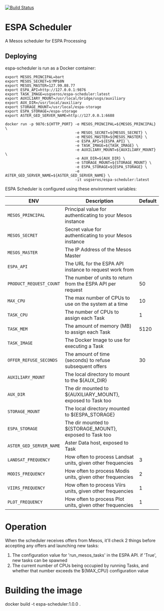 [![Build Status](https://travis-ci.org/USGS-EROS/espa-scheduler.svg?branch=develop)](https://travis-ci.org/USGS-EROS/espa-scheduler)

# ESPA Scheduler

A Mesos scheduler for ESPA Processing


## Deploying

espa-scheduler is run as a Docker container:

```
export MESOS_PRINCIPAL=bart
export MESOS_SECRET=$!MP$0N
export MESOS_MASTER=127.99.88.77
export ESPA_API=http://127.0.0.1:9876
export TASK_IMAGE=usgseros/espa-scheduler:latest
export AUXILIARY_MOUNT=/usr/local/bridge/usgs/auxiliary
export AUX_DIR=/usr/local/auxiliary
export STORAGE_MOUNT=/usr/local/espa-storage
export ESPA_STORAGE=/espa-storage
export ASTER_GED_SERVER_NAME=http://127.0.0.1:6688

docker run -p 9876:${HTTP_PORT} -e MESOS_PRINCIPAL=${MESOS_PRINCIPAL} \
                                -e MESOS_SECRET=${MESOS_SECRET} \
                                -e MESOS_MASTER=${MESOS_MASTER} \
                                -e ESPA_API=${ESPA_API} \
                                -e TASK_IMAGE=${TASK_IMAGE} \
                                -e AUXILIARY_MOUNT=${AUXILIARY_MOUNT} \
                                -e AUX_DIR=${AUX_DIR} \
                                -e STORAGE_MOUNT=${STORAGE_MOUNT} \
                                -e ESPA_STORAGE=${ESPA_STORAGE} \
                                -e ASTER_GED_SERVER_NAME=${ASTER_GED_SERVER_NAME} \
                                -it usgseros/espa-scheduler:latest
```


ESPA Scheduler is configured using these environment variables:

| ENV                     | Description                                                 | Default |
|-------------------------|-------------------------------------------------------------|---------|
| `MESOS_PRINCIPAL`       | Principal value for authenticating to your Mesos instance   |         |
| `MESOS_SECRET`          | Secret value for authenticating to your Mesos instance      |         |
| `MESOS_MASTER`          | The IP Address of the Mesos Master                          |         |
| `ESPA_API`              | The URL for the ESPA API instance to request work from      |         |
| `PRODUCT_REQUEST_COUNT` | The number of units to return from the ESPA API per request | 50      |   
| `MAX_CPU`               | The max number of CPUs to use on the system at a time       | 10      |
| `TASK_CPU`              | The number of CPUs to assign each Task                      | 1       |
| `TASK_MEM`              | The amount of memory (MB) to assign each Task               | 5120    |
| `TASK_IMAGE`            | The Docker Image to use for executing a Task                |         |
| `OFFER_REFUSE_SECONDS`  | The amount of time (seconds) to refuse subsequent offers    | 30      |
| `AUXILIARY_MOUNT`       | The local directory to mount to the ${AUX_DIR}              |         |
| `AUX_DIR`               | The dir mounted to ${AUXILIARY_MOUNT}, exposed to Task too  |         |
| `STORAGE_MOUNT`         | The local directory mounted to ${ESPA_STORAGE}              |         |
| `ESPA_STORAGE`          | The dir mounted to ${STORAGE_MOUNT}, exposed to Task too    |         |
| `ASTER_GED_SERVER_NAME` | Aster Data host, exposed to Task                            |         |
| `LANDSAT_FREQUENCY`     | How often to process Landsat units, given other frequencies | 3       |
| `MODIS_FREQUENCY`       | How often to process Modis units, given other frequencies   | 2       |
| `VIIRS_FREQUENCY`       | How often to process Viirs units, given other frequencies   | 1       | 
| `PLOT_FREQUENCY`        | How often to process Plot units, given other frequencies    | 1       |


# Operation
When the scheduler receives offers from Mesos, it'll check 2 things before accepting any offers and
launching new tasks:
1) The configuration value for 'run_mesos_tasks' in the ESPA API. if 'True', new tasks can be spawned
2) The current number of CPUs being occupied by running Tasks, and whether that number exceeds the 
   ${MAX_CPU} configuration value


# Building the image
docker build -t espa-scheduler:1.0.0 .


